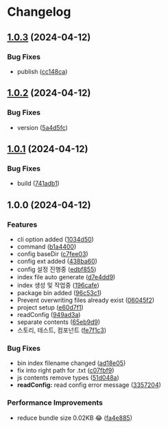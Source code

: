 # Changelog

## [1.0.3](https://github.com/mitchell-up/component-boilerplater/compare/v1.0.2...v1.0.3) (2024-04-12)


### Bug Fixes

* publish ([cc148ca](https://github.com/mitchell-up/component-boilerplater/commit/cc148cae676eab9bc8cca22e2870cac60a372491))

## [1.0.2](https://github.com/mitchell-up/component-boilerplater/compare/v1.0.1...v1.0.2) (2024-04-12)


### Bug Fixes

* version ([5a4d5fc](https://github.com/mitchell-up/component-boilerplater/commit/5a4d5fc29a1b58c170dc169b9430fd49087fdeeb))

## [1.0.1](https://github.com/mitchell-up/component-boilerplater/compare/v1.0.0...v1.0.1) (2024-04-12)


### Bug Fixes

* build ([741adb1](https://github.com/mitchell-up/component-boilerplater/commit/741adb1adc1e696c748882e6dcaf533e0d55b4a3))

## 1.0.0 (2024-04-12)


### Features

* cli option added ([1034d50](https://github.com/mitchell-up/component-boilerplater/commit/1034d50bbbfdf497789a968992513871a4f55b63))
* command ([b1a4400](https://github.com/mitchell-up/component-boilerplater/commit/b1a44000142a09aeb7d0663590d9807db0304280))
* config baseDir ([c7fee03](https://github.com/mitchell-up/component-boilerplater/commit/c7fee03c9185f5e1b816d918e9feb54bf0c4a420))
* config ext added ([438ba60](https://github.com/mitchell-up/component-boilerplater/commit/438ba60aa593f7ea7d4501107548ec9c8eb3661d))
* config 설정 진행중 ([edbf855](https://github.com/mitchell-up/component-boilerplater/commit/edbf855e94ae68c3d2921e229b1b0eb718337b09))
* index file auto generate ([d7e4dd9](https://github.com/mitchell-up/component-boilerplater/commit/d7e4dd972bd0fd6013874668cccb3686d965dac8))
* index 생성 및 작업중 ([196cafe](https://github.com/mitchell-up/component-boilerplater/commit/196cafedcd8d702d2476004ec91dbcfafc8fa8a7))
* package bin added ([96c53c1](https://github.com/mitchell-up/component-boilerplater/commit/96c53c10b49f22d640ac581a8750dcd1db392f0c))
* Prevent overwriting files already exist ([06045f2](https://github.com/mitchell-up/component-boilerplater/commit/06045f2ffa71609a95e6e22c05adf28d0f61f4e5))
* project setup ([e60d7f1](https://github.com/mitchell-up/component-boilerplater/commit/e60d7f12d5dc71bb7aa0f31d4e3e6a5a8983aac4))
* readConfig ([949ad3a](https://github.com/mitchell-up/component-boilerplater/commit/949ad3a8de547805e84e2bfeec8271aaedb18b88))
* separate contents ([65eb9d9](https://github.com/mitchell-up/component-boilerplater/commit/65eb9d9eacfbedc7ef382115ea61b9752c9c8935))
* 스토리, 테스트, 컴포넌트 ([fe7f1c3](https://github.com/mitchell-up/component-boilerplater/commit/fe7f1c3d086087648f273741d37a30611a24b907))


### Bug Fixes

* bin index filename changed ([ad18e05](https://github.com/mitchell-up/component-boilerplater/commit/ad18e055ba20cb5a236cbaf51b28d40e673ebfdd))
* fix into right path for .txt ([c07fbf9](https://github.com/mitchell-up/component-boilerplater/commit/c07fbf9daa242bfa2c7d0b0623bdcd67ba72816d))
* js contents remove types ([51d048a](https://github.com/mitchell-up/component-boilerplater/commit/51d048a88fcce1d0de0e975f3ef3fa3e3ef596d5))
* **readConfig:** read config error message ([3357204](https://github.com/mitchell-up/component-boilerplater/commit/335720446c446301882da63efe595b2f4bcb1f6c))


### Performance Improvements

* reduce bundle size 0.02KB 😂 ([fa4e885](https://github.com/mitchell-up/component-boilerplater/commit/fa4e885d357ae12b05ec0ac8dcc6a13e3a756501))
